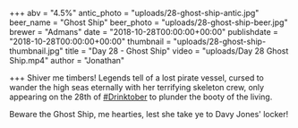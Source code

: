 +++
abv = "4.5%"
antic_photo = "uploads/28-ghost-ship-antic.jpg"
beer_name = "Ghost Ship"
beer_photo = "uploads/28-ghost-ship-beer.jpg"
brewer = "Admans"
date = "2018-10-28T00:00:00+00:00"
publishdate = "2018-10-28T00:00:00+00:00"
thumbnail = "uploads/28-ghost-ship-thumbnail.jpg"
title = "Day 28 - Ghost Ship"
video = "uploads/Day 28  Ghost Ship.mp4"
author = "Jonathan"

+++
Shiver me timbers! Legends tell of a lost pirate vessel, cursed to wander the high seas eternally with her terrifying skeleton crew, only appearing on the 28th of [#Drinktober](https://www.facebook.com/hashtag/drinktober?source=feed_text&epa=HASHTAG) to plunder the booty of the living.

Beware the Ghost Ship, me hearties, lest she take ye to Davy Jones' locker!